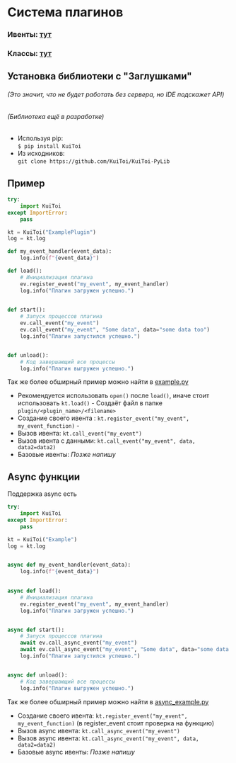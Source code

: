 # Система плагинов

### Ивенты: [тут](./events_list)
### Классы: [тут](./classes)

## Установка библиотеки с "Заглушками"
###### (Это значит, что не будет работать без сервера, но IDE подскажет API)
###### (Библиотека ещё в разработке)

* Используя pip:\
    `$ pip install KuiToi`
* Из исходников:\
    `git clone https://github.com/KuiToi/KuiToi-PyLib`

## Пример

```python
try:
    import KuiToi
except ImportError:
    pass

kt = KuiToi("ExamplePlugin")
log = kt.log

def my_event_handler(event_data):
    log.info(f"{event_data}")

def load():
    # Инициализация плагина
    ev.register_event("my_event", my_event_handler)
    log.info("Плагин загружен успешно.")

    
def start():
    # Запуск процессов плагина
    ev.call_event("my_event")
    ev.call_event("my_event", "Some data", data="some data too")
    log.info("Плагин запустился успешно.")


def unload():
    # Код завершающий все процессы
    log.info("Плагин выгружен успешно.")
```
Так же более обширный пример можно найти в [example.py](examples/example.py)

* Рекомендуется использовать `open()` после `load()`, иначе стоит использовать `kt.load()` - Создаёт файл в папке `plugin/<plugin_name>/<filename>`
* Создание своего ивента : `kt.register_event("my_event", my_event_function)` - 
* Вызов ивента: `kt.call_event("my_event")`
* Вызов ивента с данными: `kt.call_event("my_event", data, data2=data2)`
* Базовые ивенты: _Позже напишу_

## Async функции

Поддержка async есть

```python
try:
    import KuiToi
except ImportError:
    pass

kt = KuiToi("Example")
log = kt.log


async def my_event_handler(event_data):
    log.info(f"{event_data}")

    
async def load():
    # Инициализация плагина
    ev.register_event("my_event", my_event_handler)
    log.info("Плагин загружен успешно.")


async def start():
    # Запуск процессов плагина
    await ev.call_async_event("my_event")
    await ev.call_async_event("my_event", "Some data", data="some data too")
    log.info("Плагин запустился успешно.")


async def unload():
    # Код завершающий все процессы
    log.info("Плагин выгружен успешно.")

```

Так же более обширный пример можно найти в [async_example.py](examples/async_example.py)

* Создание своего ивента: `kt.register_event("my_event", my_event_function)` (в register_event стоит проверка на функцию)
* Вызов async ивента: `kt.call_async_event("my_event")`
* Вызов async ивента: `kt.call_async_event("my_event", data, data2=data2)`
* Базовые async ивенты: _Позже напишу_

